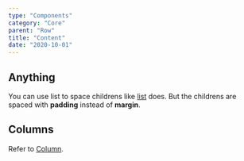 ```yaml
---
type: "Components"
category: "Core"
parent: "Row"
title: "Content"
date: "2020-10-01"
---
```


## Anything

You can use list to space childrens like [list](/components/core/list/content) does. But the childrens are spaced with **padding** instead of **margin**.

<demo>
  <demovanilla src="vanilla/components/core/row/anything-row">
  </demovanilla>
  <demovanilla src="vanilla/components/core/row/anything-column">
  </demovanilla>
  <demovanilla src="vanilla/components/core/row/anything-nested">
  </demovanilla>
</demo>

## Columns

Refer to [Column](/components/core/column).
